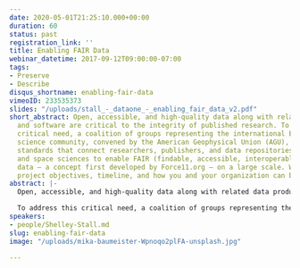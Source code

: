 ```yaml
---
date: 2020-05-01T21:25:10.000+00:00
duration: 60
status: past
registration_link: ''
title: Enabling FAIR Data
webinar_datetime: 2017-09-12T09:00:00-07:00
tags:
- Preserve
- Describe
disqus_shortname: enabling-fair-data
vimeoID: 233535373
slides: "/uploads/stall_-_dataone_-_enabling_fair_data_v2.pdf"
short_abstract: Open, accessible, and high-quality data along with related data products
  and software are critical to the integrity of published research. To address this
  critical need, a coalition of groups representing the international Earth and space
  science community, convened by the American Geophysical Union (AGU), will develop
  standards that connect researchers, publishers, and data repositories in the Earth
  and space sciences to enable FAIR (findable, accessible, interoperable, and reusable)
  data – a concept first developed by Force11.org – on a large scale. We discuss the
  project objectives, timeline, and how you and your organization can be involved.
abstract: |-
  Open, accessible, and high-quality data along with related data products and software are critical to the integrity of published research. They ensure transparency and support reproducibility and are necessary for accelerating the advancement of science. In many cases, the data are one-time observations that cannot be repeated. Unfortunately, not all key data are saved and even when they are, their curation is uneven and discovery is difficult, thus making it difficult for other researchers to understand and use the data sets.

  To address this critical need, a coalition of groups representing the international Earth and space science community, convened by the American Geophysical Union (AGU), will develop standards that connect researchers, publishers, and data repositories in the Earth and space sciences to enable FAIR (findable, accessible, interoperable, and reusable) data – a concept first developed by Force11.org – on a large scale. We discuss the project objectives, timeline, and how you and your organization can be involved.
speakers:
- people/Shelley-Stall.md
slug: enabling-fair-data
image: "/uploads/mika-baumeister-Wpnoqo2plFA-unsplash.jpg"

---
```

